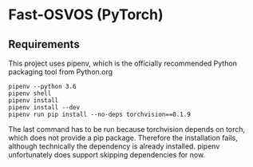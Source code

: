 # Fast-OSVOS (PyTorch)

## Requirements
This project uses pipenv, which is the officially
recommended Python packaging tool from Python.org

```
pipenv --python 3.6
pipenv shell
pipenv install
pipenv install --dev
pipenv run pip install --no-deps torchvision==0.1.9
```

The last command has to be run because torchvision
depends on torch, which does not provide a pip package.
Therefore the installation fails, although technically
the dependency is already installed. pipenv unfortunately
does support skipping dependencies for now.

